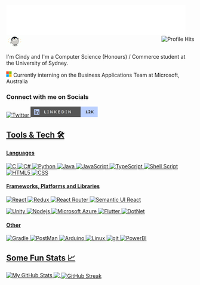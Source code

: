 <img src ="https://github.com/CindyU-beep/CindyU-beep/blob/main/greeting.svg"><img src="https://github.com/CindyU-beep/CindyU-beep/blob/main/penguin.gif" width="45px" height="30px"/><img align="right" alt="Profile Hits" src="https://komarev.com/ghpvc/?username=cindyu-beep&color=36bcf7&style=circle"></h2>

<p> I'm Cindy and I'm a Computer Science (Honours) / Commerce student at the University of Sydney. </p>
 
<img src="https://github.com/CindyU-beep/CindyU-beep/blob/main/msftlogo.png" width="15px" height="15px" /> Currently interning on the Business Applications Team at Microsoft, Australia
 

<h3>Connect with me on Socials</h3>
 <a href="https://twitter.com/intent/follow?screen_name=cindy1um&tw_p=followbutton"><img alt="Twitter" src="https://img.shields.io/twitter/follow/cindy1um?color=BBD0FF&logo=twitter&logoColor=BBD0FF&style=for-the-badge" /> 
  <a href="https://www.linkedin.com/in/cindyum/"><img alt="LinkedIn" src="https://github.com/CindyU-beep/CindyU-beep/blob/main/linkedin.png" width="180px" height="28px" />


##	Tools & Tech &#x1F6E0;
<p>
  <h4>Languages</h4> 
  <img alt="C" src="https://img.shields.io/badge/-C-%2300599C.svg?style=flat-square&logo=c&logoColor=white" />
  <img alt="C#" src="https://img.shields.io/badge/-C%23-%23239120.svg?style=flat-square&logo=csharp&logoColor=white" />
  <img alt="Python" src="https://img.shields.io/badge/-Python-3670A0?style=flat-square&logo=Python&logoColor=ffdd54" />
  <img alt="Java" src="https://img.shields.io/badge/-Java-45b8d8?style=flat-square&logo=java&logoColor=white" />
  <img alt="JavaScript" src="https://img.shields.io/badge/-Javascript-d81e5b?style=flat-square&logo=javascript&logoColor=white" />
  <img alt="TypeScript" src="https://img.shields.io/badge/-TypeScript-007ACC?style=flat-square&logo=typescript&logoColor=white" />
  <img alt="Shell Script" src="https://img.shields.io/badge/-Shell_Script-%23121011.svg?style=flat-square&logo=gnu-bash&logoColor=white" />
  <img alt="HTML5" src="https://img.shields.io/badge/-HTML5-E34F26?style=flat-square&logo=HTML5&logoColor=white" />
  <img alt="CSS" src="https://img.shields.io/badge/-CSS-1572B6?style=flat-square&logo=CSS3&logoColor=white" />

  <h4>Frameworks, Platforms and Libraries</h4> 
  <img alt="React" src="https://img.shields.io/badge/-React-%2320232a.svg?style=flat-square&logo=React&logoColor=%2361DAFB" />
  <img alt="Redux" src="https://img.shields.io/badge/-Redux-%23593d88.svg?style=flat-square&logo=redux&logoColor=white" />
  <img alt="React Router" src="https://img.shields.io/badge/-React_Router-CA4245?style=flat-square&logo=react-router&logoColor=white" />
  <img alt="Semantic UI React" src="https://img.shields.io/badge/-Semantic%20UI%20React-%2335BDB2.svg?style=flat-square&logo=SemanticUIReact&logoColor=white" />
  <p/>
  <img alt="Unity" src="https://img.shields.io/badge/-Unity-%23000000.svg?style=flat-square&logo=unity&logoColor=white" />
  <img alt="Nodejs" src="https://img.shields.io/badge/-Nodejs-43853d?style=flat-square&logo=Node.js&logoColor=white" />
  <img alt="Microsoft Azure" src="https://img.shields.io/badge/-Microsoft Azure-4169E1?style=flat-square&logo=microsoft-azure&logoColor=white" />
  <img alt="Flutter" src="https://img.shields.io/badge/-Flutter-027DFD?style=flat-square&logo=flutter&logoColor=white" />
  <img alt="DotNet" src="https://img.shields.io/badge/.NET-5C2D91?style=flat-square&logo=.net&logoColor=white" />
   
  <h4>Other</h4>
  <img alt="Gradle" src="https://img.shields.io/badge/-Gradle-02303A.svg?style=flat-square&logo=gradle&logoColor=white" />
  <img alt="PostMan" src="https://img.shields.io/badge/-Postman-FF6C37?style=flat-square&logo=postman&logoColor=white" />
  <img alt="Arduino" src="https://img.shields.io/badge/-Arduino-00979D?style=flat-square&logo=arduino&logoColor=white" />
  <img alt="Linux" src="https://img.shields.io/badge/-Linux-yellow?style=flat-square&logo=linux&logoColor=white" />
  <img alt="git" src="https://img.shields.io/badge/-Git-F05032?style=flat-square&logo=git&logoColor=white" />
  <img alt="PowerBI" src="https://img.shields.io/badge/-PowerBI-%23F7A41D.svg?style=flat-square&logo=powerbi&logoColor=white" />

  

</p>
 

## Some Fun Stats  &#x1f4c8;
<img align="top" src="https://github-readme-stats.vercel.app/api?username=CindyU-beep&show_icons=true&line_height=27&count_private=true&title_color=1f007a&text_color=ffffff&icon_color=ffffff&bg_color=c8b6ff&custom_title=My%20Github%20Stats" alt="My GitHub Stats" />

<img align="top" src="https://github-readme-stats.vercel.app/api/top-langs/?username=CindyU-beep&title_color=1f007a&text_color=ffffff&icon_color=ffffff&bg_color=c8b6ff&langs_count=3" />

<!-- &layout=compact -->
<img align="center" img src="https://streak-stats.demolab.com/?user=cindyu-beep&amp;background=b8c0ff&amp;fire=1f007a&amp;ring=1f007a&amp;currStreakNum=ffffff&amp;currStreakLabel=ffffff&amp;theme=dark&amp;dates=1f007a" alt="GitHub Streak">
<p></p>
<!-- <img align="center" img src="https://github-readme-activity-graph.cyclic.app/graph?username=CindyU-beep&amp;bg_color=b8c0ff&amp;color=ffffff&amp;line=7547ff&amp;point=1f007a&amp;custom_title=My%20Github%20Activity%20Graph" alt="My Github Activity Graph">
 -->
<!--
**CindyU-beep/CindyU-beep** is a ✨ _special_ ✨ repository because its `README.md` (this file) appears on your GitHub profile.

Here are some ideas to get you started:

- 🔭 I’m currently working on ...
- 🌱 I’m currently learning ...
- 👯 I’m looking to collaborate on ...
- 🤔 I’m looking for help with ...
- 💬 Ask me about ...
- 📫 How to reach me: ...
- 😄 Pronouns: ...
- ⚡ Fun fact: ...
-->

